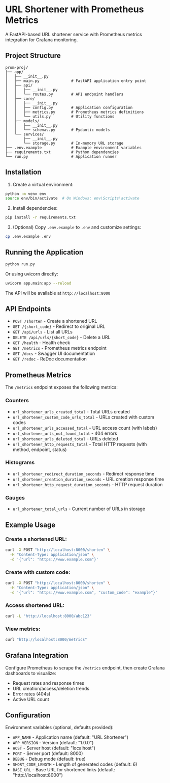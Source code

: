# URL Shortener with Prometheus Metrics

A FastAPI-based URL shortener service with Prometheus metrics integration for Grafana monitoring.

## Project Structure

```
prom-proj/
├── app/
│   ├── __init__.py
│   ├── main.py              # FastAPI application entry point
│   ├── api/
│   │   ├── __init__.py
│   │   └── routes.py        # API endpoint handlers
│   ├── core/
│   │   ├── __init__.py
│   │   ├── config.py        # Application configuration
│   │   ├── metrics.py       # Prometheus metrics definitions
│   │   └── utils.py         # Utility functions
│   ├── models/
│   │   ├── __init__.py
│   │   └── schemas.py       # Pydantic models
│   └── services/
│       ├── __init__.py
│       └── storage.py       # In-memory URL storage
├── .env.example             # Example environment variables
├── requirements.txt         # Python dependencies
└── run.py                   # Application runner
```

## Installation

1. Create a virtual environment:
```bash
python -m venv env
source env/bin/activate  # On Windows: env\Scripts\activate
```

2. Install dependencies:
```bash
pip install -r requirements.txt
```

3. (Optional) Copy `.env.example` to `.env` and customize settings:
```bash
cp .env.example .env
```

## Running the Application

```bash
python run.py
```

Or using uvicorn directly:
```bash
uvicorn app.main:app --reload
```

The API will be available at `http://localhost:8000`

## API Endpoints

- `POST /shorten` - Create a shortened URL
- `GET /{short_code}` - Redirect to original URL
- `GET /api/urls` - List all URLs
- `DELETE /api/urls/{short_code}` - Delete a URL
- `GET /health` - Health check
- `GET /metrics` - Prometheus metrics endpoint
- `GET /docs` - Swagger UI documentation
- `GET /redoc` - ReDoc documentation

## Prometheus Metrics

The `/metrics` endpoint exposes the following metrics:

### Counters
- `url_shortener_urls_created_total` - Total URLs created
- `url_shortener_custom_code_urls_total` - URLs created with custom codes
- `url_shortener_urls_accessed_total` - URL access count (with labels)
- `url_shortener_urls_not_found_total` - 404 errors
- `url_shortener_urls_deleted_total` - URLs deleted
- `url_shortener_http_requests_total` - Total HTTP requests (with method, endpoint, status)

### Histograms
- `url_shortener_redirect_duration_seconds` - Redirect response time
- `url_shortener_creation_duration_seconds` - URL creation response time
- `url_shortener_http_request_duration_seconds` - HTTP request duration

### Gauges
- `url_shortener_total_urls` - Current number of URLs in storage

## Example Usage

### Create a shortened URL:
```bash
curl -X POST "http://localhost:8000/shorten" \
  -H "Content-Type: application/json" \
  -d '{"url": "https://www.example.com"}'
```

### Create with custom code:
```bash
curl -X POST "http://localhost:8000/shorten" \
  -H "Content-Type: application/json" \
  -d '{"url": "https://www.example.com", "custom_code": "example"}'
```

### Access shortened URL:
```bash
curl -L "http://localhost:8000/abc123"
```

### View metrics:
```bash
curl "http://localhost:8000/metrics"
```

## Grafana Integration

Configure Prometheus to scrape the `/metrics` endpoint, then create Grafana dashboards to visualize:
- Request rates and response times
- URL creation/access/deletion trends
- Error rates (404s)
- Active URL count

## Configuration

Environment variables (optional, defaults provided):
- `APP_NAME` - Application name (default: "URL Shortener")
- `APP_VERSION` - Version (default: "1.0.0")
- `HOST` - Server host (default: "localhost")
- `PORT` - Server port (default: 8000)
- `DEBUG` - Debug mode (default: true)
- `SHORT_CODE_LENGTH` - Length of generated codes (default: 6)
- `BASE_URL` - Base URL for shortened links (default: "http://localhost:8000")
